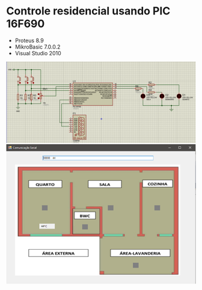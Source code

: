 # Controle residencial usando PIC 16F690

* Proteus 8.9
* MikroBasic 7.0.0.2
* Visual Studio 2010

![Print](https://github.com/renantescaro/sistema-embarcado-controle-casa/blob/master/prints/proteus.png)
![Print](https://github.com/renantescaro/sistema-embarcado-controle-casa/blob/master/prints/visual_studio.png)
